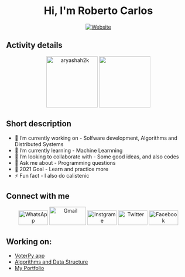 <div align=center>
 <h1>Hi, I'm Roberto Carlos</h1>

[![Website](https://img.shields.io/badge/Software--Engineering--Student-UTA-green?style=flat-square)](https://google.com)

</div>

##   Activity details
<p align="center">
 
<img align="" height='140px' src="https://github-readme-stats.vercel.app/api?username=RobertoCarlosMedina&hide_title=true&show_icons=true&theme=radical" alt="aryashah2k" />
<img align="" height='140px' src="https://github-readme-stats.vercel.app/api/top-langs/?username=RobertoCarlosMedina&hide_title=false&layout=compact&theme=radical&count_private=true&hide=css,html" />
</p>

## Short description
- 🔭 I’m currently working on - Solfware development, Algorithms and Distributed Systems
- 🌱 I’m currently learning - Machine Learnning
- 👯 I’m looking to collaborate with - Some good ideas, and also codes
- 💬 Ask me about - Programming questions
- 🥅 2021 Goal - Learn and practice more
- ⚡ Fun fact - I also do calistenic

## Connect with me
<p align="center">
     <a href="https://wa.me/+2385843604"><img alt="WhatsApp"  title="WhatsApp" src="https://www.vectorlogo.zone/logos/whatsapp/whatsapp-ar21.svg"   width="80" height="40" /></a>
     <a href="mailto:rmedina@uta.cv"><img alt="Gmail"  title="Gmail" src="https://www.vectorlogo.zone/logos/gmail/gmail-ar21.svg"   width="100" height="50" /></a>
     <a href="https://www.instagram.com/_roberto_rob/"><img title="Instgrame" src="https://www.vectorlogo.zone/logos/instagram/instagram-ar21.svg"   width="80" height="40" /></a>
     <a href="https://twitter.com/Roberto83255889"><img title="Twitter" src="https://www.vectorlogo.zone/logos/twitter/twitter-ar21.svg"   width="80" height="40" /></a>
     <a href="https://www.facebook.com/menssage.roberto.04.contact/"><img title="Facebook" src="https://www.vectorlogo.zone/logos/facebook/facebook-ar21.svg"   width="80" height="40" /></a>
</p>

##   Working on:
- [VoterPy app](https://github.com/RobertoCarlosMedina/voter-app)
- [Algorithms and Data Structure](https://github.com/RobertoCarlosMedina/AlgorDataStruct)
- [My Portfolio](https://github.com/RobertoCarlosMedina/my_portfolio)

[linkedin]: https://www.linkedin.com/in/roberto-medina-28062318a/
